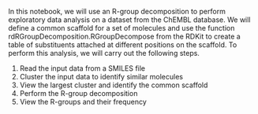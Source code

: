 In this notebook, we will use an R-group decomposition to perform exploratory data analysis on a dataset from the ChEMBL database. We will define a common scaffold for a set of molecules and use the function rdRGroupDecomposition.RGroupDecompose from the RDKit to create a table of substituents attached at different positions on the scaffold.
To perform this analysis, we will carry out the following steps.

1. Read the input data from a SMILES file
2. Cluster the input data to identify similar molecules
3. View the largest cluster and identify the common scaffold
4. Perform the R-group decomposition
5. View the R-groups and their frequency
